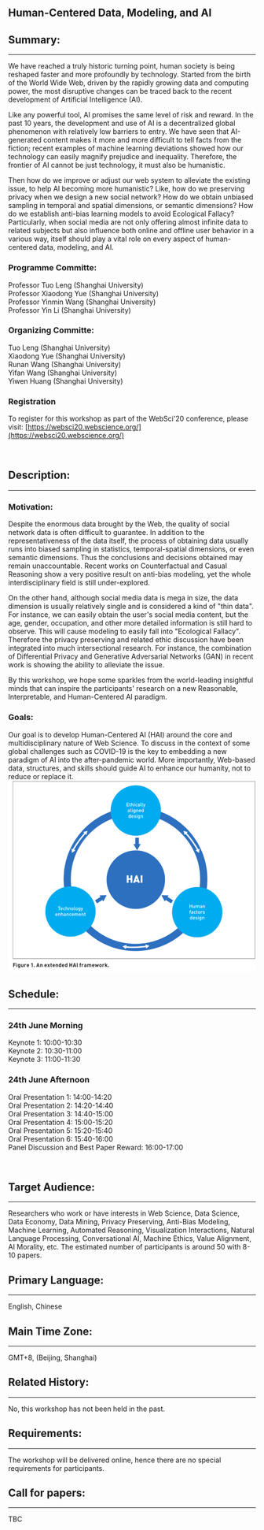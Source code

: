 ## Human-Centered Data, Modeling, and AI
## Summary:
---
We have reached a truly historic turning point, human society is being reshaped faster and more profoundly by technology. Started from the birth of the World Wide Web, driven by the rapidly growing data and computing power, the most disruptive changes can be traced back to the recent development of Artificial Intelligence (AI).

Like any powerful tool, AI promises the same level of risk and reward. In the past 10 years, the development and use of AI is a decentralized global phenomenon with relatively low barriers to entry. We have seen that AI-generated content makes it more and more difficult to tell facts from the fiction; recent examples of machine learning deviations showed how our technology can easily magnify prejudice and inequality. Therefore, the frontier of AI cannot be just technology, it must also be humanistic. 

Then how do we improve or adjust our web system to alleviate the existing issue, to help AI becoming more humanistic? Like, how do we preserving privacy when we design a new social network? How do we obtain unbiased sampling in temporal and spatial dimensions, or semantic dimensions? How do we establish anti-bias learning models to avoid Ecological Fallacy? Particularly, when social media are not only offering almost infinite data to related subjects but also influence both online and offline user behavior in a various way, itself should play a vital role on every aspect of human-centered data, modeling, and AI.  


### Programme Committe:
Professor Tuo Leng (Shanghai University)  
Professor Xiaodong Yue (Shanghai University)  
Professor Yinmin Wang (Shanghai University)  
Professor Yin Li (Shanghai University)  

### Organizing Committe:   
Tuo Leng (Shanghai University)  
Xiaodong Yue (Shanghai University)  
Runan Wang  (Shanghai University)  
Yifan Wang  (Shanghai University)  
Yiwen Huang  (Shanghai University)  

### Registration
To register for this workshop as part of the WebSci'20 conference, please visit: [https://websci20.webscience.org/](https://websci20.webscience.org/)
<p>&nbsp;</p>

## Description:
---

### Motivation:
Despite the enormous data brought by the Web, the quality of social network data is often difficult to guarantee. In addition to the representativeness of the data itself, the process of obtaining data usually runs into biased sampling in statistics, temporal-spatial dimensions, or even semantic dimensions. Thus the conclusions and decisions obtained may remain unaccountable. Recent works on Counterfactual and Casual Reasoning show a very positive result on anti-bias modeling, yet the whole interdisciplinary field is still under-explored.

On the other hand, although social media data is mega in size, the data dimension is usually relatively single and is considered a kind of "thin data". For instance, we can easily obtain the user's social media content, but the age, gender, occupation, and other more detailed information is still hard to observe. This will cause modeling to easily fall into "Ecological Fallacy". Therefore the privacy preserving and related ethic discussion have been integrated into much intersectional research. For instance, the combination of Differential Privacy and Generative Adversarial Networks (GAN) in recent work is showing the ability to alleviate the issue.

By this workshop, we hope some sparkles from the world-leading insightful minds that can inspire the participants' research on a new Reasonable, Interpretable, and Human-Centered AI paradigm. 

### Goals:
Our goal is to develop Human-Centered AI (HAI) around the core and multidisciplinary nature of Web Science. To discuss in the context of some global challenges such as COVID-19 is the key to embedding a new paradigm of AI into the after-pandemic world. More importantly, Web-based data, structures, and skills should guide AI to enhance our humanity, not to reduce or replace it.
<br>
<img src="An_extended_HAI_framework.png" alt="Logo" />

## Schedule:
---
### 24th June Morning
Keynote 1: 10:00-10:30  
Keynote 2: 10:30-11:00  
Keynote 3: 11:00-11:30  

### 24th June Afternoon
Oral Presentation 1: 14:00-14:20  
Oral Presentation 2: 14:20-14:40  
Oral Presentation 3: 14:40-15:00  
Oral Presentation 4: 15:00-15:20  
Oral Presentation 5: 15:20-15:40  
Oral Presentation 6: 15:40-16:00    
Panel Discussion and Best Paper Reward: 16:00-17:00   
<p>&nbsp;</p>

## Target Audience:
---
Researchers who work or have interests in Web Science, Data Science, Data Economy, Data Mining, Privacy Preserving, Anti-Bias Modeling, Machine Learning, Automated Reasoning, Visualization Interactions, Natural Language Processing, Conversational AI, Machine Ethics, Value Alignment, AI Morality, etc.
 The estimated number of participants is around 50 with 8-10 papers.

## Primary Language:
---
English, Chinese


## Main Time Zone: 
---
GMT+8, (Beijing, Shanghai)  


## Related History:
---
No, this workshop has not been held in the past.


## Requirements:
---
The workshop will be delivered online, hence there are no special requirements for participants.

## Call for papers:
---
TBC
